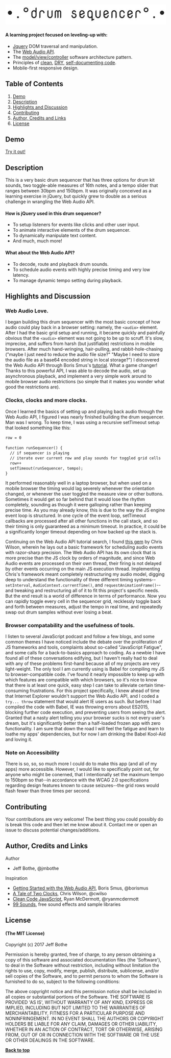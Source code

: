 ![logo](/assets/logo.jpg)
---

#### A learning project focused on leveling-up with:
* [Jquery](https://jquery.com/) DOM traversal and manipulation.
* The [Web Audio API](https://developer.mozilla.org/en-US/docs/Web/API/Web_Audio_API).
* The [model/view/controller](https://en.wikipedia.org/wiki/Model%E2%80%93view%E2%80%93controller) software architecture pattern.
* Principles of [clean](https://github.com/ryanmcdermott/clean-code-javascript), [DRY](https://en.wikipedia.org/wiki/Don%27t_repeat_yourself), [self-documenting code](https://en.wikipedia.org/wiki/Self-documenting_code).
* Mobile-first responsive design.

## Table of Contents

1. [Demo](#demo)
2. [Description](#description)
3. [Highlights and Discussion](#highlights)
4. [Contributing](#contributing)
5. [Author, Credits and Links](#author)
5. [License](#license)

<a name="demo"/>

## Demo

[Try it out!](https://jmbothe.github.io/drum-sequencer/dist)

<a name="description"/>

## Description

This is a very basic drum sequencer that has three options for drum kit sounds, two toggle-able measures of 16th notes, and a tempo slider that ranges between 30bpm and 150bpm. It was originally conceived as a learning exercise in jQuery, but quickly grew to double as a serious challenge in wrangling the Web Audio API.

#### How is jQuery used in this drum sequencer?
* To setup listeners for events like clicks and other user input.
* To animate interactive elements of the drum sequencer.
* To dynamically manipulate text content.
* And much, much more!

#### What about the Web Audio API?
* To decode, route and playback drum sounds.
* To schedule audio events with highly precise timing and very low latency.
* To manage dynamic tempo setting during playback.

<a name="highlights"/>

## Highlights and Discussion

### Web Audio Love.

I began building this drum sequencer with the most basic concept of how audio could play back in a browser setting: namely, the `<audio>` element. After I had the basic grid setup and running, it became quickly and painfully obvious that the `<audio>` element was not going to be up to scruff. It's slow, imprecise, and suffers from harsh (but justifiable) restrictions in mobile browsers. After much hand-wringing, hair-pulling, and rabbit-hole-chasing ("maybe I just need to reduce the audio file size?" "Maybe I need to store the audio file as a base64 encoded string in local storage?") I discovered the Web Audio API through Boris Smus's [tutorial](https://www.html5rocks.com/en/tutorials/webaudio/intro/). What a game changer! Thanks to this powerful API, I was able to decode the audio, set up asynchronous playback, and implement a very simple work around to mobile browser audio restrictions (so simple that it makes you wonder what good the restrictions are).

### Clocks, clocks and more clocks.

Once I learned the basics of setting up and playing back audio through the Web Audio API, I figured I was nearly finished building the drum sequencer. Man was I wrong. To keep time, I was using a recursive setTimeout setup that looked something like this:

```
row = 0

function runSequencer() {
  // if sequencer is playing
  // iterate over current row and play sounds for toggled grid cells
  row++
  setTimeout(runSequencer, tempo);
}
```

It performed reasonably well in a laptop browser, but when used on a mobile browser the timing would lag severely whenever the orientation changed, or whenever the user toggled the measure view or other buttons. Sometimes it would get so far behind that it would lose the rhythm completely, sounding as though it were galloping rather than keeping precise time. As you may already know, this is due to the way the JS engine event loop is structured. In one cycle of the event loop, setTimeout callbacks are processed after all other functions in the call stack, and so their timing is only guaranteed as a minimum timeout. In practice, it could be a significantly longer timeout depending on how backed up the stack is.

Continuing on the Web Audio API tutorial search, I found [this gem](https://www.html5rocks.com/en/tutorials/audio/scheduling/) by Chris Wilson, wherein he lays out a basic framework for scheduling audio events with razor-sharp precision. The Web Audio API has its own clock that is more precise than the JS clock by orders of magnitude, and since Web Audio events are processed on their own thread, their firing is not delayed by other events occurring on the main JS execution thread. Implementing Chris's framework meant completely restructuring my audio model, digging deep to understand the functionality of three different timing systems--`setInterval`, `AudioContext.currentTime()`, and `requestAnimationFrame()`--and tweaking and restructuring all of it to fit this project's specific needs. But the end result is a world of difference in terms of performance. Now you can rapidly toggle every cell in the sequencer grid, recklessly toggle back and forth between measures, adjust the tempo in real time, and repeatedly swap out drum samples without ever losing a beat.

### Browser compatability and the usefulness of tools.

I listen to several JavaScript podcast and follow a few blogs, and some common themes I have noticed include the debate over the proliferation of JS frameworks and tools, complaints about so-called "JavaScript Fatigue", and some calls for a back-to-basics approach to coding. As a newbie I have found all of these conversations edifying, but I haven't really had to deal with any of these problems first-hand because all of my projects are very light-weight. The only tool I am currently using is Babel for compiling my JS to browser-compatible code. I've found it nearly impossible to keep up with which features are compatible with which browsers, so it's nice to know that there is at least one quick, easy step I can take to alleviate certain time-consuming frustrations. For this project specifically, I knew ahead of time that Internet Explorer wouldn't support the Web Audio API, and I coded a `try... throw` statement that would alert IE users as such. But before I had compiled the code with Babel, IE was throwing errors about ES2015, blocking further code execution, and preventing users from seeing the alert. Granted that a nasty alert telling you your browser sucks is not every user's dream, but it's significantly better than a half-loaded frozen app with zero functionality. I am sure that down the road I will feel the fatigue and learn to loathe my apps' dependencies, but for now I am drinking the Babel Kool-Aid and loving it.

### Note on Accessibility

There is so, so, so much more I could do to make this app (and all of my apps) more accessible. However, I would like to specifically point out, for anyone who might be conerned, that I intentionally set the maximum tempo to 150bpm so that--in accordance with the WCAG 2.0 specifications regarding design features known to cause seizures--the grid rows would flash fewer than three times per second.

<a name="contributing"/>

## Contributing

Your contributions are very welcome! The best thing you could possibly do is break this code and then let me know about it. Contact me or open an issue to discuss potential changes/additions.

<a name="author"/>

## Author, Credits and Links

Author
* Jeff Bothe, @jmbothe

Inspiration
* [Getting Started with the Web Audio API](https://www.html5rocks.com/en/tutorials/webaudio/intro/), Boris Smus, @borismus
* [A Tale of Two Clocks](https://www.html5rocks.com/en/tutorials/audio/scheduling/), Chris Wilson, @cwilso
* [Clean Code JavaScript](https://github.com/ryanmcdermott/clean-code-javascript), Ryan McDermott, @ryanmcdermott
* [99 Sounds](http://99sounds.org/), free sound effects and sample libraries

<a name="License"/>

## License

#### (The MIT License)

Copyright (c) 2017 Jeff Bothe

Permission is hereby granted, free of charge, to any person obtaining
a copy of this software and associated documentation files (the
'Software'), to deal in the Software without restriction, including
without limitation the rights to use, copy, modify, merge, publish,
distribute, sublicense, and/or sell copies of the Software, and to
permit persons to whom the Software is furnished to do so, subject to
the following conditions:

The above copyright notice and this permission notice shall be
included in all copies or substantial portions of the Software.
THE SOFTWARE IS PROVIDED 'AS IS', WITHOUT WARRANTY OF ANY KIND,
EXPRESS OR IMPLIED, INCLUDING BUT NOT LIMITED TO THE WARRANTIES OF
MERCHANTABILITY, FITNESS FOR A PARTICULAR PURPOSE AND NONINFRINGEMENT.
IN NO EVENT SHALL THE AUTHORS OR COPYRIGHT HOLDERS BE LIABLE FOR ANY
CLAIM, DAMAGES OR OTHER LIABILITY, WHETHER IN AN ACTION OF CONTRACT,
TORT OR OTHERWISE, ARISING FROM, OUT OF OR IN CONNECTION WITH THE
SOFTWARE OR THE USE OR OTHER DEALINGS IN THE SOFTWARE.

**[Back to top](#table-of-contents)**
